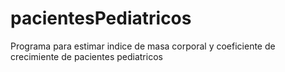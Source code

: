 # pacientesPediatricos
Programa para estimar indice de masa corporal y coeficiente de crecimiente de pacientes pediatricos
